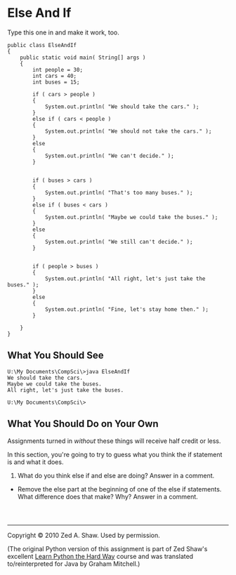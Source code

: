 # Else And If


Type this one in and make it work, too.



```
public class ElseAndIf
{
	public static void main( String[] args )
	{
		int people = 30;
		int cars = 40;
		int buses = 15;

		if ( cars > people )
		{
			System.out.println( "We should take the cars." );
		}
		else if ( cars < people )
		{
			System.out.println( "We should not take the cars." );
		}
		else
		{
			System.out.println( "We can't decide." );
		}


		if ( buses > cars )
		{
			System.out.println( "That's too many buses." );
		}
		else if ( buses < cars )
		{
			System.out.println( "Maybe we could take the buses." );
		}
		else
		{
			System.out.println( "We still can't decide." );
		}


		if ( people > buses )
		{
			System.out.println( "All right, let's just take the buses." );
		}
		else
		{
			System.out.println( "Fine, let's stay home then." );
		}

	}
}

```

What You Should See
-------------------



```
U:\My Documents\CompSci\>java ElseAndIf
We should take the cars.
Maybe we could take the buses.
All right, let's just take the buses.

U:\My Documents\CompSci\>

```

What You Should Do on Your Own
------------------------------


Assignments turned in *without* these things will receive half credit or less.


In this section, you're going to try to guess what you think the if statement is and what it does.


1. What do you think else if and else are doing? Answer in a comment.
 - Remove the else part at the beginning of one of the else if statements.
 What difference does that make? Why? Answer in a comment.




```



```



---


Copyright © 2010 Zed A. Shaw. Used by permission.


(The original Python version of this assignment is part of Zed Shaw's excellent 
[Learn Python the Hard Way](http://learnpythonthehardway.org/) course and
was translated to/reinterpreted for Java by Graham Mitchell.)




